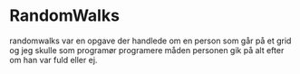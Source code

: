 # RandomWalks

randomwalks var en opgave der handlede om en person som går på et grid 
og jeg skulle som programør programere måden personen gik på alt efter om han var fuld eller ej.
